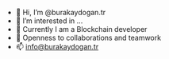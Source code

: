- 👋 Hi, I’m @burakaydogan.tr
- 👀 I’m interested in ...
- 🌱 Currently I am a Blockchain developer
- 💞️ Openness to collaborations and teamwork
- 📫 info@burakaydogan.tr

<!---
burakaydoganorg/burakaydoganorg 
--->
